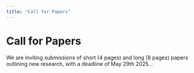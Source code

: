 ```yaml
---
title: "Call for Papers"
---
```


# Call for Papers

We are inviting submissions of short (4 pages) and long (8 pages) papers outlining new research, with a deadline of May 29th 2025...
